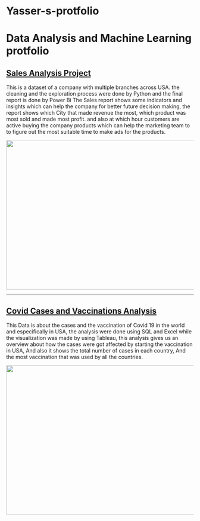 # Yasser-s-protfolio
# Data Analysis and Machine Learning protfolio

## [Sales Analysis Project](https://github.com/Yasserz12/Sales-Report)
This is a dataset of a company with multiple branches across USA. the cleaning and the exploration process were done by Python and the final report is done by Power Bi The Sales report shows some indicators and insights which can help the company for better future decision making, the report shows which City that made revenue the most, which product was most sold and made most profit. and also at which hour customers are active buying the company products which can help the marketing team to to figure out the most suitable time to make ads for the products.

<img src="https://github.com/Yasserz12/Yasser-s-protfolio/blob/main/images/Sales_Vis.jpg" width="600" height="400" />


-------------------------------------------------------------------------------------------------------------------------------------------------------------------------


## [Covid Cases and Vaccinations Analysis](https://github.com/Yasserz12/Cases_and_Vaccinations)

This Data is about the cases and the vaccination of Covid 19 in the world and especifically in USA, the analysis were done using SQL and Excel while the visualization was made by using Tableau, this analysis gives us an overview about how the cases were got affected by starting the vaccination in USA, And also it shows the total number of cases in each country, And the most vaccination that was used by all the countries.

<img src ="https://github.com/Yasserz12/Yasser-s-protfolio/blob/main/images/cases_with_start_vaccination.jpg" width="600" height="400" />
